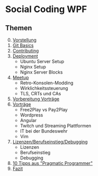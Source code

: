 # Social Coding WPF

## Themen
0. [Vorstellung](https://github.com/fafuuu/social_coding/blob/master/lesson0.md)
1. [Git Basics](https://github.com/fafuuu/social_coding/blob/master/lesson1.md)
2. [Contributing](https://github.com/fafuuu/social_coding/blob/master/lesson2.md)
3. [Deployment](https://github.com/fafuuu/social_coding/blob/master/lesson3.md)
    + Ubuntu Server Setup
    + Nginx Setup
    + Nginx Server Blocks
4. [Meetup](https://github.com/fafuuu/social_coding/blob/master/lesson4_meetup.md)
    + Retro-Konsolen-Modding
    + Wirklichkeitssteuerung
    + TLS, CRTs und CAs
5. [Vorbereitung Vorträge](https://github.com/fafuuu/social_coding/blob/master/lesson5.md)
6. [Vorträge](https://github.com/fafuuu/social_coding/blob/master/lesson6.md)
    + Free2Play vs Pay2Play
    + Wordpress
    + Angular
    + Twitch und Streaming Plattformen
    + IT bei der Bundeswehr
    + Vim
7. [Lizenzen/Berufseinstieg/Debugging](https://github.com/fafuuu/social_coding/blob/master/lesson7.md)
    + Lizenzen
    + Berufseinstieg
    + Debugging
8. [10 Tipps aus "Pragmatic Programmer"](https://github.com/fafuuu/social_coding/blob/master/Pragmatic_Programmer.md)
9. [Fazit](https://github.com/fafuuu/social_coding/blob/master/Fazit.md)
